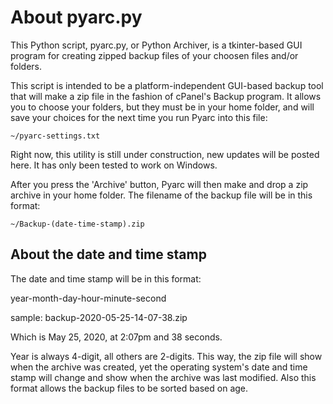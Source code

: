 # About pyarc.py
This Python script, pyarc.py, or Python Archiver, is a tkinter-based GUI
program for creating zipped backup files of your choosen files and/or folders.

This script is intended to be a platform-independent GUI-based backup tool
that will make a zip file in the fashion of cPanel's Backup program. It
allows you to choose your folders, but they must be in your home folder, and
will save your choices for the next time you run Pyarc into this file:

```~/pyarc-settings.txt```

Right now, this utility is still under construction, new updates will be
posted here. It has only been tested to work on Windows.

After you press the 'Archive' button, Pyarc will then make and drop a zip
archive in your home folder. The filename of the backup file will be in this
format:

```~/Backup-(date-time-stamp).zip```

## About the date and time stamp

The date and time stamp will be in this format:

year-month-day-hour-minute-second

sample: backup-2020-05-25-14-07-38.zip

Which is May 25, 2020, at 2:07pm and 38 seconds.

Year is always 4-digit, all others are 2-digits. This way, the zip file will
show when the archive was created, yet the operating system's date and time
stamp will change and show when the archive was last modified. Also this
format allows the backup files to be sorted based on age.
